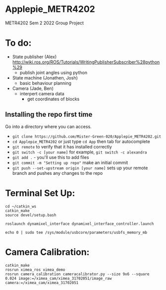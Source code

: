 # Applepie_METR4202
METR4202 Sem 2 2022 Group Project


# To do:

- State publisher   (Alex)
http://wiki.ros.org/ROS/Tutorials/WritingPublisherSubscriber%28python%29
    - publish joint angles using python
- State machine     (Jonathen, Josh)
    - basic behaviour planning
- Camera            (Jade, Ben)
    - interpert camera data
        - get coordinates of blocks


## Installing the repo first time

Go into a directory where you can access.

- `git clone https://github.com/Mister-Green-020/Applepie_METR4202.git`
- `cd Applepie_METR4202` or just type `cd App` then tab for autocomplete
- `git remote` to verify that it has installed correctly
- `git switch -c [your name]` for example, `git switch -c alexandra`
- `git add .` - you'll use this to add files
- `git commit -m "Setting up repo"` make an initial commit
- `git push --set-upstream origin [your name]` sets up your remote branch and pushes any changes to the repo



# Terminal Set Up:

```console
cd ~/catkin_ws
catkin_make
source devel/setup.bash

roslaunch dynamixel_interface dynamixel_interface_controller.launch

echo 0 | sudo tee /sys/module/usbcore/parameters/usbfs_memory_mb
```


# Camera Calibration:
```console
catkin_make
rosrun ximea_ros ximea_demo
rosrun camera_calibration cameracalibrator.py --size 9x6 --square 0.024 image:=/ximea_cam/ximea_31702051/image_raw camera:=/ximea_cam/ximea_31702051
```

